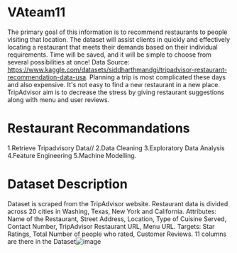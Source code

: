 # VAteam11
The primary goal of this information is to recommend restaurants to people visiting that location. The dataset will assist clients in quickly and effectively locating a restaurant that meets their demands based on their individual requirements. Time will be saved, and it will be simple to choose from several possibilities at once!
Data Source: https://www.kaggle.com/datasets/siddharthmandgi/tripadvisor-restaurant-recommendation-data-usa.
Planning a trip is most complicated these days and also expensive. It's not easy to find a new restaurant in a new place.
TripAdvisor aim is to decrease the stress by giving restaurant suggestions along with menu and user reviews.

# Restaurant Recommandations
1.Retrieve Tripadvisory Data//
2.Data Cleaning
3.Exploratory Data Analysis
4.Feature Engineering
5.Machine Modelling.

# Dataset Description
Dataset is scraped from the TripAdvisor website.
Restaurant data is divided across 20 cities in Washing, Texas, New York and California.
Attributes: Name of the Restaurant, Street Address, Location, Type of Cuisine Served, Contact Number, TripAdvisor Restaurant URL, Menu URL.
Targets: Star Ratings, Total Number of people who rated, Customer Reviews.
11 columns are there in the Dataset![image](https://user-images.githubusercontent.com/51819741/205681492-84a64016-d21a-42b5-9a7d-edf72048f75b.png)


